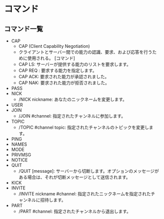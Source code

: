 # コマンド
## コマンド一覧
- CAP
	- CAP (Client Capability Negotiation)
	- クライアントとサーバー間での能力の認識、要求、および応答を行うために使用される。
	[コマンド]
	- CAP LS: サーバーが提供する能力のリストを要求します。
    - CAP REQ : 要求する能力を指定します。
    - CAP ACK: 要求された能力が承認されました。
    - CAP NAK: 要求された能力が拒否されました。
- PASS
- NICK
	- /NICK nickname: あなたのニックネームを変更します。
- USER
- JOIN
	- /JOIN #channel: 指定されたチャンネルに参加します。
- TOPIC
	- /TOPIC #channel topic: 指定されたチャンネルのトピックを変更します。
- PING
- NAMES
- MODE
- PRIVMSG
- NOTICE
- QUIT
	- /QUIT [message]: サーバーから切断します。オプションのメッセージがある場合は、それが切断メッセージとして送信されます。
- KICK
- INVITE
	- /INVITE nickname #channel: 指定されたニックネームを指定されたチャンネルに招待します。
- PART
	- /PART #channel: 指定されたチャンネルから退出します。
